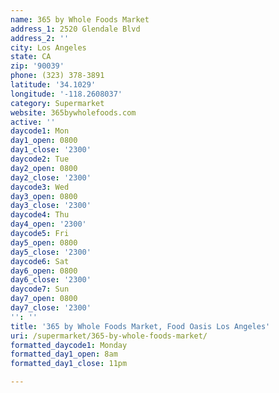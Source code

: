 ```yaml
---
name: 365 by Whole Foods Market
address_1: 2520 Glendale Blvd
address_2: ''
city: Los Angeles
state: CA
zip: '90039'
phone: (323) 378-3891
latitude: '34.1029'
longitude: '-118.2608037'
category: Supermarket
website: 365bywholefoods.com
active: ''
daycode1: Mon
day1_open: 0800
day1_close: '2300'
daycode2: Tue
day2_open: 0800
day2_close: '2300'
daycode3: Wed
day3_open: 0800
day3_close: '2300'
daycode4: Thu
day4_open: '2300'
daycode5: Fri
day5_open: 0800
day5_close: '2300'
daycode6: Sat
day6_open: 0800
day6_close: '2300'
daycode7: Sun
day7_open: 0800
day7_close: '2300'
'': ''
title: '365 by Whole Foods Market, Food Oasis Los Angeles'
uri: /supermarket/365-by-whole-foods-market/
formatted_daycode1: Monday
formatted_day1_open: 8am
formatted_day1_close: 11pm

---
```


